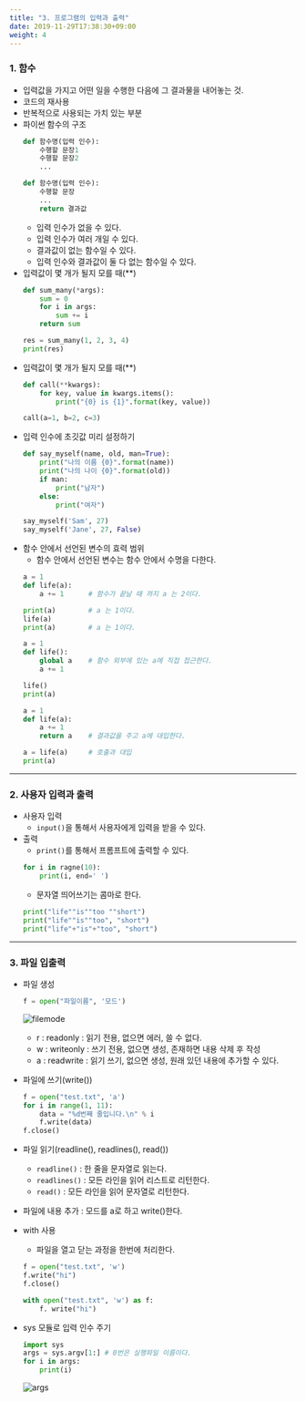 ```yaml
---
title: "3. 프로그램의 입력과 출력"
date: 2019-11-29T17:38:30+09:00
weight: 4
---
```


### 1. 함수

- 입력값을 가지고 어떤 일을 수행한 다음에 그 결과물을 내어놓는 것.
- 코드의 재사용
- 반복적으로 사용되는 가치 있는 부분
- 파이썬 함수의 구조
    ```python
    def 함수명(입력 인수):
        수행할 문장1
        수행할 문장2
        ...
    ```
    ```python
    def 함수명(입력 인수):
        수행할 문장
        ...
        return 결과값
    ```
    - 입력 인수가 없을 수 있다.
    - 입력 인수가 여러 개일 수 있다.
    - 결과값이 없는 함수일 수 있다.
    - 입력 인수와 결과값이 둘 다 없는 함수일 수 있다.
- 입력값이 몇 개가 될지 모를 때(\*\*)
    ```python
    def sum_many(*args):
        sum = 0
        for i in args:
            sum += i
        return sum

    res = sum_many(1, 2, 3, 4)
    print(res)
    ```
- 입력값이 몇 개가 될지 모를 때(\*\*)
    ```python
    def call(**kwargs):
        for key, value in kwargs.items():
            print("{0} is {1}".format(key, value))

    call(a=1, b=2, c=3)
    ```
- 입력 인수에 초깃값 미리 설정하기
    ```python
    def say_myself(name, old, man=True):
        print("나의 이름 {0}".format(name))
        print("나의 나이 {0}".format(old))
        if man:
            print("남자")
        else:
            print("여자")
    
    say_myself('Sam', 27)
    say_myself('Jane', 27, False)
    ```
- 함수 안에서 선언된 변수의 효력 범위
    - 함수 안에서 선언된 변수는 함수 안에서 수명을 다한다.
    ```python
    a = 1
    def life(a):
        a += 1      # 함수가 끝날 때 까지 a 는 2이다.

    print(a)        # a 는 1이다.
    life(a)
    print(a)        # a 는 1이다.
    ```
    ```python
    a = 1
    def life():
        global a    # 함수 외부에 있는 a에 직접 접근한다.
        a += 1
    
    life()
    print(a)
    ```
    ```python
    a = 1
    def life(a):
        a += 1
        return a    # 결과값을 주고 a에 대입한다.
    
    a = life(a)     # 호출과 대입
    print(a)
    ```

-----

### 2. 사용자 입력과 출력

- 사용자 입력
    - `input()`을 통해서 사용자에게 입력을 받을 수 있다.
- 출력
    - `print()`를 통해서 프롬프트에 출력할 수 있다.
    ```python
    for i in ragne(10):
        print(i, end=' ')
    ```
    - 문자열 띄어쓰기는 콤마로 한다.
    ```python
    print("life""is""too ""short")
    print("life""is""too", "short")
    print("life"+"is"+"too", "short")
    ```

-----

### 3. 파일 입출력

- 파일 생성
    ```python
    f = open("파일이름", '모드')
    ```

    ![filemode](../images/filemode.PNG)
    - r : readonly  : 읽기 전용, 없으면 에러, 쓸 수 없다.
    - w : writeonly : 쓰기 전용, 없으면 생성, 존재하면 내용 삭제 후 작성
    - a : readwrite : 읽기 쓰기, 없으면 생성, 원래 있던 내용에 추가할 수 있다.
- 파일에 쓰기(write())
    ```python
    f = open("test.txt", 'a')
    for i in range(1, 11):
        data = "%d번째 줄입니다.\n" % i
        f.write(data)
    f.close()
    ```
- 파일 읽기(readline(), readlines(), read())
    - `readline()` : 한 줄을 문자열로 읽는다.
    - `readlines()` : 모든 라인을 읽어 리스트로 리턴한다.
    - `read()` : 모든 라인을 읽어 문자열로 리턴한다.
- 파일에 내용 추가 : 모드를 a로 하고 write()한다.
- with 사용
    - 파일을 열고 닫는 과정을 한번에 처리한다.
    ```python
    f = open("test.txt", 'w')
    f.write("hi")
    f.close()
    ```
    ```python
    with open("test.txt", 'w') as f:
        f. write("hi")
    ```

- sys 모듈로 입력 인수 주기
    ```python
    import sys
    args = sys.argv[1:] # 0번은 실행파일 이름이다.
    for i in args:
        print(i)
    ```

    ![args](../images/args.PNG)